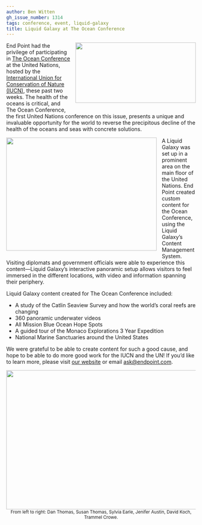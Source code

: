 ```yaml
---
author: Ben Witten
gh_issue_number: 1314
tags: conference, event, liquid-galaxy
title: Liquid Galaxy at The Ocean Conference
---
```


<a href="/blog/2017/06/19/liquid-galaxy-at-ocean-conference/image-0-big.jpeg"><img style="clear: right; float: right; margin-bottom: 1em; margin-left: 1em;" width="320" height="160" src="/blog/2017/06/19/liquid-galaxy-at-ocean-conference/image-0.jpeg"></a>

End Point had the privilege of participating in [The Ocean Conference](https://oceanconference.un.org/) at the United Nations, hosted by the [International Union for Conservation of Nature (IUCN)](https://www.iucn.org/), these past two weeks. The health of the oceans is critical, and The Ocean Conference, the first United Nations conference on this issue, presents a unique and invaluable opportunity for the world to reverse the precipitous decline of the health of the oceans and seas with concrete solutions.

<a href="/blog/2017/06/19/liquid-galaxy-at-ocean-conference/image-1-big.jpeg"><img style="clear: left; float: left; margin-bottom: 1em; margin-right: 1em;" width="400" height="300" src="/blog/2017/06/19/liquid-galaxy-at-ocean-conference/image-1.jpeg"></a>

A Liquid Galaxy was set up in a prominent area on the main floor of the United Nations. End Point created custom content for the Ocean Conference, using the Liquid Galaxy’s Content Management System. Visiting diplomats and government officials were able to experience this content—​Liquid Galaxy’s interactive panoramic setup allows visitors to feel immersed in the different locations, with video and information spanning their periphery.

Liquid Galaxy content created for The Ocean Conference included:

* A study of the Catlin Seaview Survey and how the world’s coral reefs are changing
* 360 panoramic underwater videos
* All Mission Blue Ocean Hope Spots
* A guided tour of the Monaco Explorations 3 Year Expedition
* National Marine Sanctuaries around the United States

We were grateful to be able to create content for such a good cause, and hope to be able to do more good work for the IUCN and the UN! If you’d like to learn more, please visit [our website](https://liquidgalaxy.endpoint.com/) or email [ask@endpoint.com](mailto:ask@endpoint.com).

<p style="text-align: center"><a href="/blog/2017/06/19/liquid-galaxy-at-ocean-conference/image-2-big.jpeg"><img width="570" height="369" src="/blog/2017/06/19/liquid-galaxy-at-ocean-conference/image-2.jpeg"></a><br><small>From left to right: Dan Thomas, Susan Thomas, Sylvia Earle, Jenifer Austin, David Koch, Trammel Crowe.</small></p>
